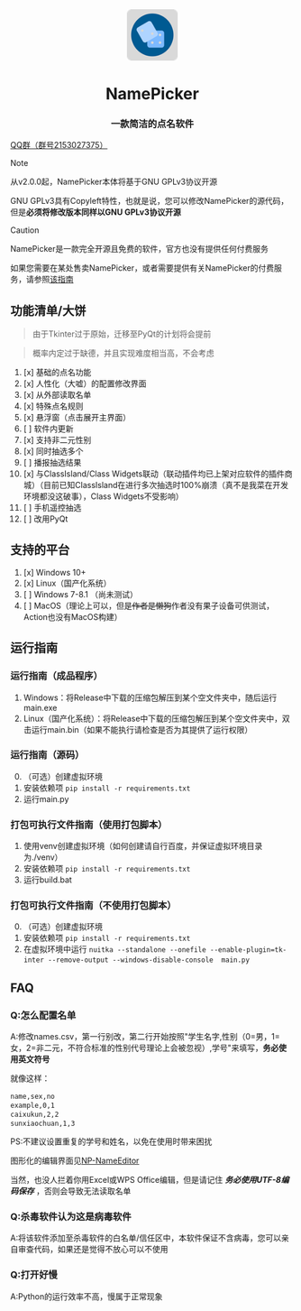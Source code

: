 <div align="center">
<img src="assets\NamePicker.png" alt="icon" width="18%">
<h1>NamePicker</h1>
<h3>一款简洁的点名软件</h3>
</div>

[QQ群（群号2153027375）](https://qm.qq.com/q/fTjhKuAlCU)

> [!note]
> 
> 从v2.0.0起，NamePicker本体将基于GNU GPLv3协议开源
> 
> GNU GPLv3具有Copyleft特性，也就是说，您可以修改NamePicker的源代码，但是**必须将修改版本同样以GNU GPLv3协议开源**

> [!caution]
> 
> NamePicker是一款完全开源且免费的软件，官方也没有提供任何付费服务
> 
> 如果您需要在某处售卖NamePicker，或者需要提供有关NamePicker的付费服务，请参照[该指南](https://www.baidu.com/s?wd=家里人全死光了怎么办)

## 功能清单/大饼
> 由于Tkinter过于原始，迁移至PyQt的计划将会提前

> 概率内定过于缺德，并且实现难度相当高，不会考虑

1. [x] 基础的点名功能
2. [x] 人性化（大嘘）的配置修改界面
3. [x] 从外部读取名单
4. [x] 特殊点名规则
5. [x] 悬浮窗（点击展开主界面）
6. [ ] 软件内更新
7. [x] 支持非二元性别
8. [x] 同时抽选多个
9. [ ] 播报抽选结果
10. [x] 与ClassIsland/Class Widgets联动（联动插件均已上架对应软件的插件商城）（目前已知ClassIsland在进行多次抽选时100%崩溃（真不是我菜在开发环境都没这破事），Class Widgets不受影响）
11. [ ] 手机遥控抽选
12. [ ] 改用PyQt

## 支持的平台
1. [x] Windows 10+
2. [x] Linux（国产化系统）
3. [ ] Windows 7-8.1 （尚未测试）
4. [ ] MacOS（理论上可以，但是~~作者是懒狗~~作者没有果子设备可供测试，Action也没有MacOS构建）
## 运行指南

### 运行指南（成品程序）
1. Windows：将Release中下载的压缩包解压到某个空文件夹中，随后运行main.exe
2. Linux（国产化系统）：将Release中下载的压缩包解压到某个空文件夹中，双击运行main.bin（如果不能执行请检查是否为其提供了运行权限）

### 运行指南（源码）

0. （可选）创建虚拟环境
1. 安装依赖项
`pip install -r requirements.txt`
2. 运行main.py

### 打包可执行文件指南（使用打包脚本）

1. 使用venv创建虚拟环境（如何创建请自行百度，并保证虚拟环境目录为./venv）
2. 安装依赖项
`pip install -r requirements.txt`
3. 运行build.bat

### 打包可执行文件指南（不使用打包脚本）

0. （可选）创建虚拟环境
1. 安装依赖项
`pip install -r requirements.txt`
2. 在虚拟环境中运行
`nuitka --standalone --onefile --enable-plugin=tk-inter --remove-output --windows-disable-console  main.py`

## FAQ
### Q:怎么配置名单

A:修改names.csv，第一行别改，第二行开始按照"学生名字,性别（0=男，1=女，2=非二元，不符合标准的性别代号理论上会被忽视）,学号"来填写，**务必使用英文符号**

就像这样：
```
name,sex,no
example,0,1
caixukun,2,2
sunxiaochuan,1,3
```
PS:不建议设置重复的学号和姓名，以免在使用时带来困扰

图形化的编辑界面见[NP-NameEditor](https://github.com/NamePickerOrg/NP-NameEditor)

当然，也没人拦着你用Excel或WPS Office编辑，但是请记住 _**务必使用UTF-8编码保存**_ ，否则会导致无法读取名单

### Q:杀毒软件认为这是病毒软件

A:将该软件添加至杀毒软件的白名单/信任区中，本软件保证不含病毒，您可以亲自审查代码，如果还是觉得不放心可以不使用

### Q:打开好慢

A:Python的运行效率不高，慢属于正常现象